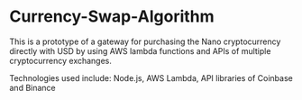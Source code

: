 # Currency-Swap-Algorithm
This is a prototype of a gateway for purchasing the Nano cryptocurrency directly with USD by using AWS lambda functions and APIs of multiple cryptocurrency exchanges.

Technologies used include: Node.js, AWS Lambda, API libraries of Coinbase and Binance
